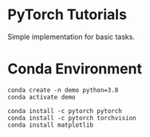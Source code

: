 # PyTorch Tutorials
Simple implementation for basic tasks.


# Conda Environment

```angular2html
conda create -n demo python=3.8
conda activate demo
```

```angular2html
conda install -c pytorch pytorch
conda install -c pytorch torchvision
conda install matplotlib
```
